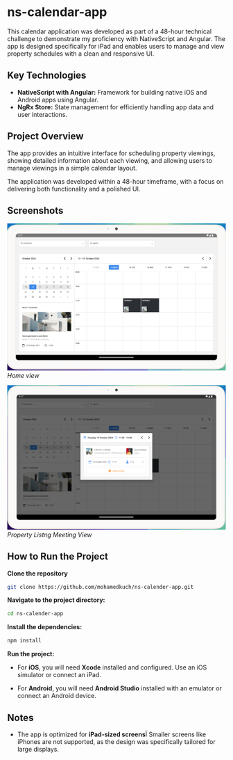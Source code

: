 
# ns-calendar-app
This calendar application was developed as part of a 48-hour technical challenge to demonstrate my proficiency with NativeScript and Angular. The app is designed specifically for iPad and enables users to manage and view property schedules with a clean and responsive UI.
## Key Technologies


- **NativeScript with Angular:** Framework for building native iOS and Android apps using Angular.
- **NgRx Store:** State management for efficiently handling app data and user interactions.

## Project Overview

The app provides an intuitive interface for scheduling property viewings, showing detailed information about each viewing, and allowing users to manage viewings in a simple calendar layout. 

The application was developed within a 48-hour timeframe, with a focus on delivering both functionality and a polished UI.


## Screenshots

![Screenshot 1](./screenshots/screenshot1.png)
*Home view*

![Screenshot 2](./screenshots/screenshot2.png)
*Property Listng Meeting View*


## How to Run the Project



**Clone the repository**

```bash
git clone https://github.com/mohamedkuch/ns-calender-app.git
```
    
**Navigate to the project directory:**

```bash
cd ns-calender-app
```
    
**Install the dependencies:**

```bash
npm install
```
    

**Run the project:**

- For **iOS**, you will need **Xcode** installed and configured. Use an iOS simulator or connect an iPad.

- For **Android**, you will need **Android Studio** installed with an emulator or connect an Android device.
## Notes

- The app is optimized for **iPad-sized screens**Ï Smaller screens like iPhones are not supported, as the design was specifically tailored for large displays.


